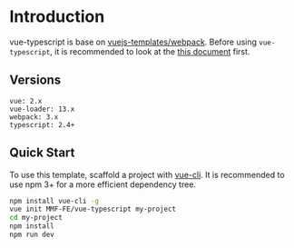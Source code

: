 # Introduction

vue-typescript is base on [vuejs-templates/webpack](https://github.com/vuejs-templates/webpack). Before using `vue-typescript`, it is recommended to look at the [this document](http://vuejs-templates.github.io/webpack/) first.

## Versions
```
vue: 2.x
vue-loader: 13.x
webpack: 3.x
typescript: 2.4+
```

## Quick Start

To use this template, scaffold a project with [vue-cli](https://github.com/vuejs/vue-cli). It is recommended to use npm 3+ for a more efficient dependency tree.

```bash
npm install vue-cli -g
vue init MMF-FE/vue-typescript my-project
cd my-project
npm install
npm run dev
```